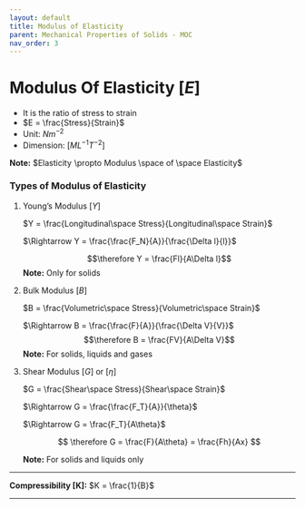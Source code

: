 ```yaml
---
layout: default
title: Modulus of Elasticity
parent: Mechanical Properties of Solids - MOC
nav_order: 3
---
```


# Modulus Of Elasticity [$E$]

- It is the ratio of stress to strain
- $E = \frac{Stress}{Strain}$
- Unit: $Nm^{− 2}$
- Dimension: [$ML^{-1}T^{-2}$]

**Note:** $Elasticity \propto Modulus \space of \space Elasticity$

### Types of Modulus of Elasticity

1. Young’s Modulus [$Y$]
    
    $Y = \frac{Longitudinal\space Stress}{Longitudinal\space Strain}$
    
    $\Rightarrow Y = \frac{\frac{F_N}{A}}{\frac{\Delta l}{l}}$

    $$\therefore Y = \frac{Fl}{A\Delta l}$$
    **Note:** Only for solids

2. Bulk Modulus [$B$]
    
    $B = \frac{Volumetric\space Stress}{Volumetric\space Strain}$
    
    $\Rightarrow B = \frac{\frac{F}{A}}{\frac{\Delta V}{V}}$
    $$\therefore B = \frac{FV}{A\Delta V}$$
    **Note:** For solids, liquids and gases

3. Shear Modulus [$G$] or [$\eta$]
    
    $G = \frac{Shear\space Stress}{Shear\space Strain}$
    
    $\Rightarrow G = \frac{\frac{F_T}{A}}{\theta}$
    
    $\Rightarrow G = \frac{F_T}{A\theta}$
    
    $$
    \therefore G = \frac{F}{A\theta} = \frac{Fh}{Ax}
    $$
    
    **Note:** For solids and liquids only
    

---

**Compressibility [K]:** $K = \frac{1}{B}$

---
